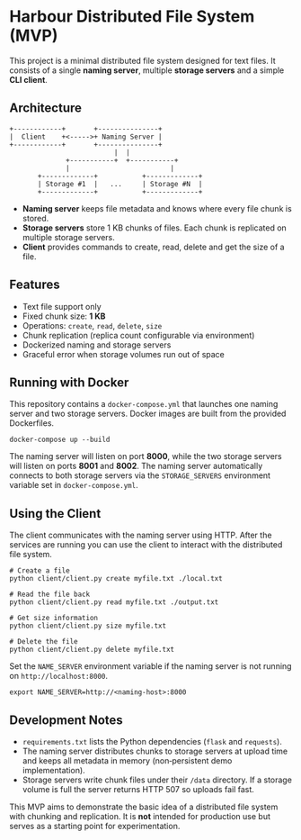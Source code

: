 # Harbour Distributed File System (MVP)

This project is a minimal distributed file system designed for text files. It
consists of a single **naming server**, multiple **storage servers** and a
simple **CLI client**.

## Architecture

```
+------------+       +---------------+
|  Client    +<----->+ Naming Server |
+------------+       +---------------+
                          |  |
              +-----------+  +-----------+
              |                         |
       +-------------+           +-------------+
       | Storage #1  |   ...     | Storage #N  |
       +-------------+           +-------------+
```

- **Naming server** keeps file metadata and knows where every file chunk is
  stored.
- **Storage servers** store 1&nbsp;KB chunks of files. Each chunk is replicated on
  multiple storage servers.
- **Client** provides commands to create, read, delete and get the size of a
  file.

## Features

- Text file support only
- Fixed chunk size: **1&nbsp;KB**
- Operations: `create`, `read`, `delete`, `size`
- Chunk replication (replica count configurable via environment)
- Dockerized naming and storage servers
- Graceful error when storage volumes run out of space

## Running with Docker

This repository contains a `docker-compose.yml` that launches one naming server
and two storage servers. Docker images are built from the provided Dockerfiles.

```
docker-compose up --build
```

The naming server will listen on port **8000**, while the two storage servers
will listen on ports **8001** and **8002**. The naming server automatically
connects to both storage servers via the `STORAGE_SERVERS` environment variable
set in `docker-compose.yml`.

## Using the Client

The client communicates with the naming server using HTTP. After the services are
running you can use the client to interact with the distributed file system.

```
# Create a file
python client/client.py create myfile.txt ./local.txt

# Read the file back
python client/client.py read myfile.txt ./output.txt

# Get size information
python client/client.py size myfile.txt

# Delete the file
python client/client.py delete myfile.txt
```

Set the `NAME_SERVER` environment variable if the naming server is not running on
`http://localhost:8000`.

```
export NAME_SERVER=http://<naming-host>:8000
```

## Development Notes

- `requirements.txt` lists the Python dependencies (`flask` and `requests`).
- The naming server distributes chunks to storage servers at upload time and
  keeps all metadata in memory (non‑persistent demo implementation).
- Storage servers write chunk files under their `/data` directory. If a storage
  volume is full the server returns HTTP 507 so uploads fail fast.

This MVP aims to demonstrate the basic idea of a distributed file system with
chunking and replication. It is **not** intended for production use but serves as
a starting point for experimentation.
